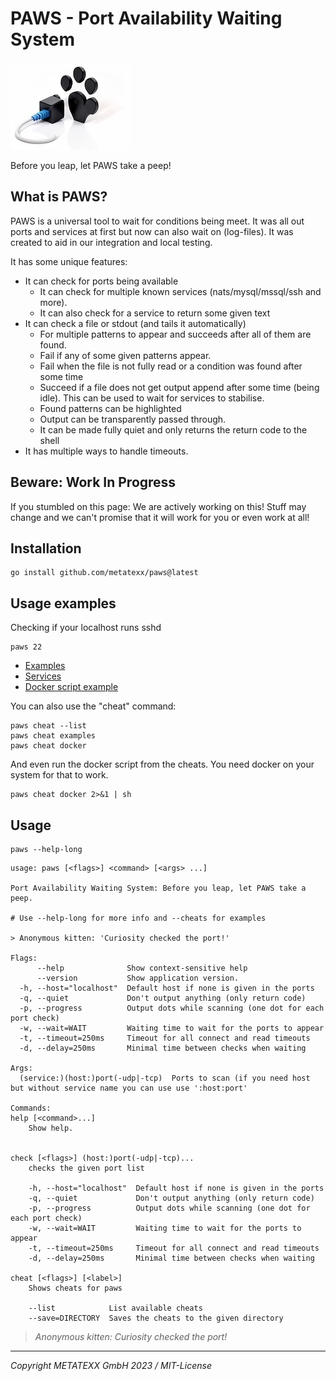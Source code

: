 # PAWS - Port Availability Waiting System

![paws-logo.jpg](assets/paws-logo.jpg)

Before you leap, let PAWS take a peep!

## What is PAWS?

PAWS is a universal tool to wait for conditions being meet. It was all out ports and services at first but now can
also wait on (log-files). It was created to aid in our integration and local testing.

It has some unique features:

- It can check for ports being available
  - It can check for multiple known services (nats/mysql/mssql/ssh and more).
  - It can also check for a service to return some given text 
- It can check a file or stdout (and tails it automatically)
  - For multiple patterns to appear and succeeds after all of them are found.
  - Fail if any of some given patterns appear.
  - Fail when the file is not fully read or a condition was found after some time
  - Succeed if a file does not get output append after some time (being idle). This can be used to wait for services to stabilise.
  - Found patterns can be highlighted
  - Output can be transparently passed through.
  - It can be made fully quiet and only returns the return code to the shell
- It has multiple ways to handle timeouts.

## Beware: Work In Progress

If you stumbled on this page: We are actively working on this! Stuff may change and we can't promise that it will work for you or even work at all!

## Installation

```
go install github.com/metatexx/paws@latest 
```

## Usage examples

Checking if your localhost runs sshd

```
paws 22
```

* [Examples](examples.md)
* [Services](sevices.md)
* [Docker script example](examples/docker-mysql.sh)

You can also use the "cheat" command:

```
paws cheat --list
paws cheat examples
paws cheat docker
```

And even run the docker script from the cheats. You need docker on your system for that to work.

```
paws cheat docker 2>&1 | sh
```

## Usage

```
paws --help-long
```

```
usage: paws [<flags>] <command> [<args> ...]

Port Availability Waiting System: Before you leap, let PAWS take a peep.

# Use --help-long for more info and --cheats for examples

> Anonymous kitten: 'Curiosity checked the port!'

Flags:
      --help              Show context-sensitive help
      --version           Show application version.
  -h, --host="localhost"  Default host if none is given in the ports
  -q, --quiet             Don't output anything (only return code)
  -p, --progress          Output dots while scanning (one dot for each port check)
  -w, --wait=WAIT         Waiting time to wait for the ports to appear
  -t, --timeout=250ms     Timeout for all connect and read timeouts
  -d, --delay=250ms       Minimal time between checks when waiting

Args:
  (service:)(host:)port(-udp|-tcp)  Ports to scan (if you need host but without service name you can use use ':host:port'

Commands:
help [<command>...]
    Show help.


check [<flags>] (host:)port(-udp|-tcp)...
    checks the given port list

    -h, --host="localhost"  Default host if none is given in the ports
    -q, --quiet             Don't output anything (only return code)
    -p, --progress          Output dots while scanning (one dot for each port check)
    -w, --wait=WAIT         Waiting time to wait for the ports to appear
    -t, --timeout=250ms     Timeout for all connect and read timeouts
    -d, --delay=250ms       Minimal time between checks when waiting

cheat [<flags>] [<label>]
    Shows cheats for paws

    --list            List available cheats
    --save=DIRECTORY  Saves the cheats to the given directory
```

> *Anonymous kitten: Curiosity checked the port!*

---
*Copyright METATEXX GmbH 2023 / MIT-License*
